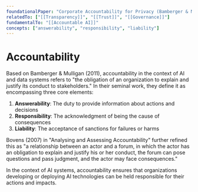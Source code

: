 ```yaml
---
foundationalPaper: "Corporate Accountability for Privacy (Bamberger & Mulligan, 2011)"
relatedTo: ["[[Transparency]]", "[[Trust]]", "[[Governance]]"]
fundamentalTo: "[[Accountable AI]]"
concepts: ["answerability", "responsibility", "liability"]
---
```


# Accountability

Based on Bamberger & Mulligan (2011), accountability in the context of AI and data systems refers to "the obligation of an organization to explain and justify its conduct to stakeholders." In their seminal work, they define it as encompassing three core elements:

1. **Answerability**: The duty to provide information about actions and decisions
2. **Responsibility**: The acknowledgment of being the cause of consequences
3. **Liability**: The acceptance of sanctions for failures or harms

Bovens (2007) in "Analysing and Assessing Accountability" further refined this as "a relationship between an actor and a forum, in which the actor has an obligation to explain and justify his or her conduct, the forum can pose questions and pass judgment, and the actor may face consequences."

In the context of AI systems, accountability ensures that organizations developing or deploying AI technologies can be held responsible for their actions and impacts.

